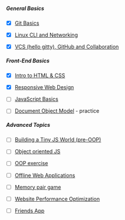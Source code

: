 ##### General Basics

- [x] [Git Basics](tasks/git-intro.md)

- [x] [Linux CLI and Networking](tasks/linux-cli-http.md)

- [x] [VCS (hello gitty), GitHub and Collaboration](tasks/git-collaboration.md)

##### Front-End Basics

- [x] [Intro to HTML & CSS](tasks/html-css-intro.md)

- [x] [Responsive Web Design](tasks/html-css-responsive.md)

- [ ] [JavaScript Basics](tasks/js-basics.md)

- [ ] [Document Object Model](tasks/js-dom.md) - practice

##### Advanced Topics

- [ ] [Building a Tiny JS World (pre-OOP)](tasks/js-pre-oop.md)
 
- [ ] [Object oriented JS](tasks/js-oop.md)

- [ ] [OOP exercise](tasks/js-post-oop.md)
 
- [ ] [Offline Web Applications](tasks/app-design-offline.md)

- [ ] [Memory pair game](tasks/memory-pair-game.md)
 
- [ ] [Website Performance Optimization](tasks/app-design-performance.md)

- [ ] [Friends App](tasks/friends-app.md)
